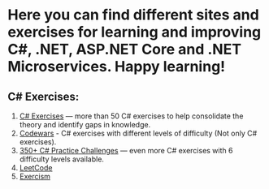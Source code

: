 # Here you can find different sites and exercises for learning and improving C#, .NET, ASP.NET Core and .NET Microservices. Happy learning!

## C# Exercises:
1. [C# Exercises](https://www.w3schools.com/cs/cs_exercises.php) — more than 50 C# exercises to help consolidate the theory and identify gaps in knowledge.
2. [Codewars](https://www.codewars.com/dashboard) - C# exercises with different levels of difficulty (Not only C# exercises). 
3. [350+ C# Practice Challenges](https://edabit.com/challenges/csharp) — even more C# exercises with 6 difficulty levels available.
4. [LeetCode](https://leetcode.com/)
5. [Exercism](https://exercism.org/)
